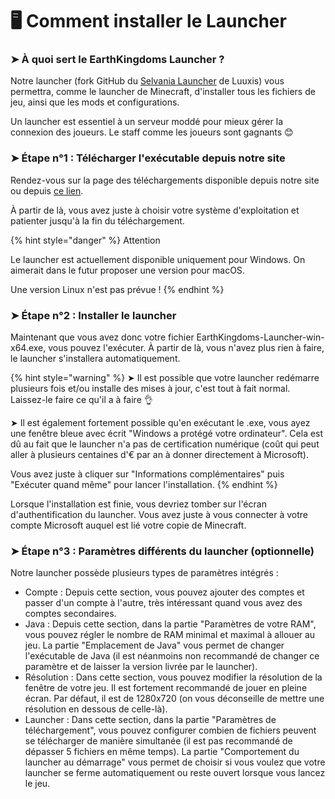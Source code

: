 # 🖥️ Comment installer le Launcher

### ➤ À quoi sert le EarthKingdoms Launcher ?

Notre launcher (fork GitHub du [Selvania Launcher](https://github.com/luuxis/Selvania-Launcher) de Luuxis) vous permettra, comme le launcher de Minecraft, d'installer tous les fichiers de jeu, ainsi que les mods et configurations.

Un launcher est essentiel à un serveur moddé pour mieux gérer la connexion des joueurs. Le staff comme les joueurs sont gagnants 😊

### ➤ Étape n°1 : Télécharger l'exécutable depuis notre site

Rendez-vous sur la page des téléchargements disponible depuis notre site ou depuis [ce lien](https://earthkingdoms-mc.fr/downloads/).&#x20;

À partir de là, vous avez juste à choisir votre système d'exploitation et patienter jusqu'à la fin du téléchargement.

{% hint style="danger" %}
Attention

Le launcher est actuellement disponible uniquement pour Windows. On aimerait dans le futur proposer une version pour macOS.&#x20;

Une version Linux n'est pas prévue !
{% endhint %}

### ➤ Étape n°2 : Installer le launcher

Maintenant que vous avez donc votre fichier EarthKingdoms-Launcher-win-x64.exe, vous pouvez l'exécuter. À partir de là, vous n'avez plus rien à faire, le launcher s'installera automatiquement.

{% hint style="warning" %}
➤ Il est possible que votre launcher redémarre plusieurs fois et/ou installe des mises à jour, c'est tout à fait normal. Laissez-le faire ce qu'il a à faire 👌

➤ Il est également fortement possible qu'en exécutant le .exe, vous ayez une fenêtre bleue avec écrit "Windows a protégé votre ordinateur". Cela est dû au fait que le launcher n'a pas de certification numérique (coût qui peut aller à plusieurs centaines d'€ par an à donner directement à Microsoft).&#x20;

Vous avez juste à cliquer sur "Informations complémentaires" puis "Exécuter quand même" pour lancer l'installation.
{% endhint %}

Lorsque l'installation est finie, vous devriez tomber sur l'écran d'authentification du launcher. Vous avez juste à vous connecter à votre compte Microsoft auquel est lié votre copie de Minecraft.

### ➤ Étape n°3 : Paramètres différents du launcher (optionnelle)

Notre launcher possède plusieurs types de paramètres intégrés :

* Compte : Depuis cette section, vous pouvez ajouter des comptes et passer d'un compte à l'autre, très intéressant quand vous avez des comptes secondaires.
* Java : Depuis cette section, dans la partie "Paramètres de votre RAM", vous pouvez régler le nombre de RAM minimal et maximal à allouer au jeu. La partie "Emplacement de Java" vous permet de changer l'exécutable de Java (il est néanmoins non recommandé de changer ce paramètre et de laisser la version livrée par le launcher).
* Résolution : Dans cette section, vous pouvez modifier la résolution de la fenêtre de votre jeu. Il est fortement recommandé de jouer en pleine écran. Par défaut, il est de 1280x720 (on vous déconseille de mettre une résolution en dessous de celle-là).
* Launcher : Dans cette section, dans la partie "Paramètres de téléchargement", vous pouvez configurer combien de fichiers peuvent se télécharger de manière simultanée (il est pas recommandé de dépasser 5 fichiers en même temps). La partie "Comportement du launcher au démarrage" vous permet de choisir si vous voulez que votre launcher se ferme automatiquement ou reste ouvert lorsque vous lancez le jeu.
